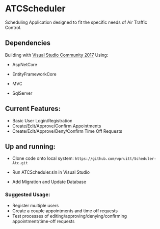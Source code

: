 # ATCScheduler

Scheduling Application designed to fit the specific needs of Air Traffic Control.

## Dependencies

Building with [Visual Studio Community 2017](https://www.visualstudio.com/downloads/)
Using:

- AspNetCore

- EntityFrameworkCore
- MVC
- SqlServer

## Current Features:

- Basic User Login/Registration
- Create/Edit/Approve/Confirm Appointments
- Create/Edit/Approve/Deny/Confirm Time Off Requests

## Up and running:

- Clone code onto local system:
`https://github.com/wpruitt/Scheduler-Atc.git`

- Run ATCScheduler.sln in Visual Studio

- Add Migration and Update Database

### Suggested Usage:

- Register multiple users
- Create a couple appointments and time off requests
- Test processes of editing/approving/denying/confirming appointment/time-off requests





